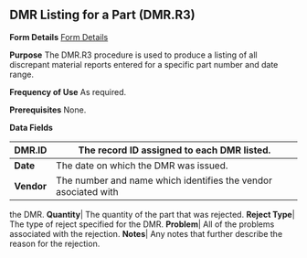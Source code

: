 ## DMR Listing for a Part (DMR.R3)
<PageHeader />

**Form Details**
[Form Details](../DMR-R3-1/README.md)

**Purpose**
The DMR.R3 procedure is used to produce a listing of all discrepant material
reports entered for a specific part number and date range.

**Frequency of Use**
As required.

**Prerequisites**
None.

**Data Fields**

| **DMR.ID** | The record ID assigned to each DMR listed.                     |
| ---------- | -------------------------------------------------------------- |
| **Date**   | The date on which the DMR was issued.                          |
| **Vendor** | The number and name which identifies the vendor asociated with |
the DMR.
**Quantity**|  The quantity of the part that was rejected.
**Reject Type**|  The type of reject specified for the DMR.
**Problem**|  All of the problems associated with the rejection.
**Notes**|  Any notes that further describe the reason for the rejection.

<badge text= "Version 8.10.57 " vertical="middle" />

<PageFooter />
